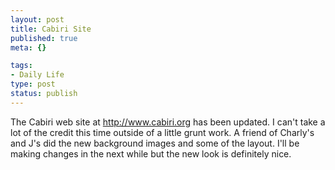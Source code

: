 ```yaml
--- 
layout: post
title: Cabiri Site
published: true
meta: {}

tags: 
- Daily Life
type: post
status: publish
---
```

The Cabiri web site at <a href="http://www.cabiri.org">http://www.cabiri.org</a> has been updated. I can&apos;t take a lot of the credit this time outside of a little grunt work. A friend of Charly's and J's did the new background images and some of the layout. I'll be making changes in the next while but the new look is definitely nice.

